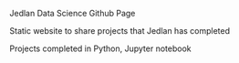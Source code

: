 Jedlan Data Science Github Page

Static website to share projects that Jedlan has completed

Projects completed in Python, Jupyter notebook
